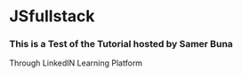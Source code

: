 # JSfullstack

### This is a Test of the Tutorial hosted by Samer Buna

Through LinkedIN Learning Platform
